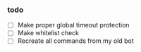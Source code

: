 ### todo
- [ ] Make proper global timeout protection
- [ ] Make whitelist check
- [ ] Recreate all commands from my old bot
